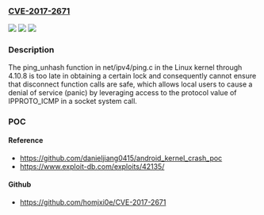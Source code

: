 ### [CVE-2017-2671](https://cve.mitre.org/cgi-bin/cvename.cgi?name=CVE-2017-2671)
![](https://img.shields.io/static/v1?label=Product&message=n%2Fa&color=blue)
![](https://img.shields.io/static/v1?label=Version&message=n%2Fa&color=blue)
![](https://img.shields.io/static/v1?label=Vulnerability&message=n%2Fa&color=brighgreen)

### Description

The ping_unhash function in net/ipv4/ping.c in the Linux kernel through 4.10.8 is too late in obtaining a certain lock and consequently cannot ensure that disconnect function calls are safe, which allows local users to cause a denial of service (panic) by leveraging access to the protocol value of IPPROTO_ICMP in a socket system call.

### POC

#### Reference
- https://github.com/danieljiang0415/android_kernel_crash_poc
- https://www.exploit-db.com/exploits/42135/

#### Github
- https://github.com/homjxi0e/CVE-2017-2671

